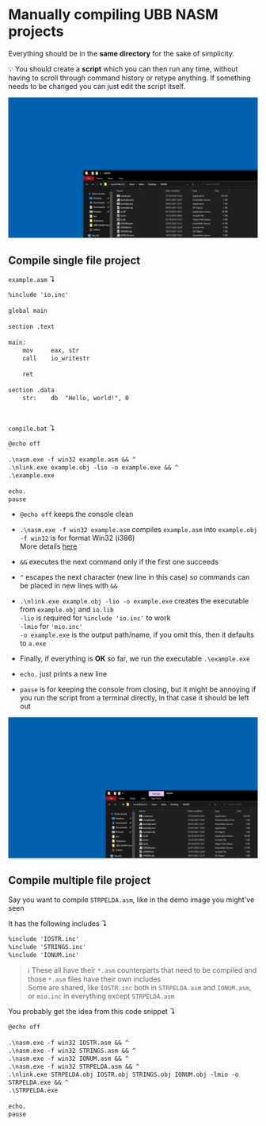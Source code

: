 # Manually compiling UBB NASM projects

Everything should be in the **same directory** for the
sake of simplicity.

:bulb: You should create a **script** which you can then 
run any time, without having to scroll through command
history or retype anything. If something needs to be changed
you can just edit the script itself.

![demonstration](demonstration1.gif)

## Compile single file project

`example.asm` ↴

```assembly
%include 'io.inc'

global main

section .text

main:
    mov     eax, str
    call    io_writestr

    ret

section .data
    str:    db  "Hello, world!", 0
```
<br/>

`compile.bat` ↴

```batch
@echo off

.\nasm.exe -f win32 example.asm && ^
.\nlink.exe example.obj -lio -o example.exe && ^
.\example.exe

echo.
pause
```

- `@echo off` keeps the console clean


- `.\nasm.exe -f win32 example.asm` compiles `example.asm` into `example.obj`  
  `-f win32` is for format Win32 (i386)  
  More details [here](https://nasm.us/doc/nasmdoc2.html)


- `&&` executes the next command only if the first one
  succeeds


- `^` escapes the next character (new line in this case)
  so commands can be placed in new lines with `&&`


- `.\nlink.exe example.obj -lio -o example.exe` creates the
  executable from `example.obj` and `io.lib`  
  `-lio` is required for `%include 'io.inc'` to work  
  `-lmio` for `'mio.inc'`  
  `-o example.exe` is the output path/name, if you omit this,
  then it defaults to `a.exe`


- Finally, if everything is **OK** so far, we run the executable
  `.\example.exe`


- `echo.` just prints a new line


- `pause` is for keeping the console from closing, but
  it might be annoying if you run the script from
  a terminal directly, in that case it should be left out

![demonstration](demonstration2.gif)

## Compile multiple file project

Say you want to compile `STRPELDA.asm`, like in the demo image
you might've seen  

It has the following includes ↴

```assembly
%include 'IOSTR.inc'
%include 'STRINGS.inc'
%include 'IONUM.inc'
```

> :information_source: These all have their `*.asm` counterparts that need to be
> compiled and those `*.asm` files have their own includes  
> Some are shared, like `IOSTR.inc` both in `STRPELDA.asm`
> and `IONUM.asm`, or `mio.inc` in 
> everything except `STRPELDA.asm`

You probably get the idea from this code snippet ↴

```batch
@echo off

.\nasm.exe -f win32 IOSTR.asm && ^
.\nasm.exe -f win32 STRINGS.asm && ^
.\nasm.exe -f win32 IONUM.asm && ^
.\nasm.exe -f win32 STRPELDA.asm && ^
.\nlink.exe STRPELDA.obj IOSTR.obj STRINGS.obj IONUM.obj -lmio -o STRPELDA.exe && ^
.\STRPELDA.exe

echo.
pause
```
